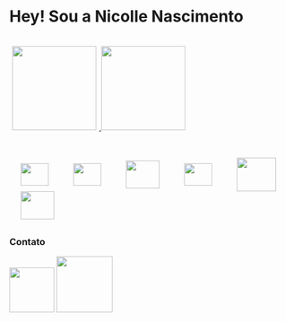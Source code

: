 # Hey! Sou a Nicolle Nascimento 

<br>


<div>
  <a href="https://github.com/c0lline">
  <img height="150em" src="https://github-readme-stats.vercel.app/api?username=c0lline&show_icons=true&theme=tokyonight" hspace="5">
  <img height="150em" src="https://github-readme-stats.vercel.app/api/top-langs/?username=c0lline&layout=compact&langs_count=16&theme=tokyonight">
  </a>
</div>


##

<div style="display: inline-block"> <br>
  <img src="https://cdn.jsdelivr.net/gh/devicons/devicon/icons/html5/html5-plain.svg" align="center" height="40"  width="50" hspace="20"/>
  <img src="https://cdn.jsdelivr.net/gh/devicons/devicon/icons/css3/css3-plain.svg" align="center" height="40"  width="50" hspace="20"/>
  <img src="https://cdn.jsdelivr.net/gh/devicons/devicon/icons/bootstrap/bootstrap-plain.svg" align="center" height="50" width="60" hspace="20"/>
  <img src="https://cdn.jsdelivr.net/gh/devicons/devicon/icons/figma/figma-original.svg" align="center" height="40" width="50" hspace="20"/>
  <img src="https://cdn.jsdelivr.net/gh/devicons/devicon/icons/php/php-plain.svg" align="center" height="60" width="70" hspace="20"/>
  <img src="https://cdn.jsdelivr.net/gh/devicons/devicon/icons/mysql/mysql-original.svg" align="center" height="50" width="60" hspace="20"/>                      
</div>

##  

### Contato

<div style="">
  <a href="mailto:nicollelnasci@gmail.com"><img href="" src="https://img.shields.io/badge/Gmail-D14836?style=for-the-badge&logo=gmail&logoColor=white" width="80"></a>
  <a href="https://www.linkedin.com/in/nicolle-nascimento-16a9b4260/"><img src="https://img.shields.io/badge/LinkedIn-0077B5?style=for-the-badge&logo=linkedin&logoColor=white" width="100"></a>
</div>




